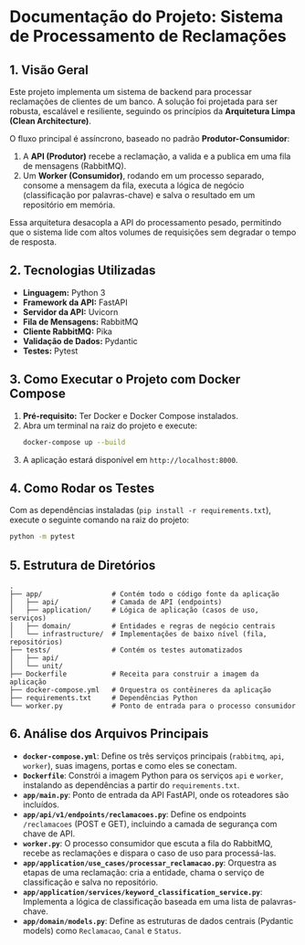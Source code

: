 # Documentação do Projeto: Sistema de Processamento de Reclamações

## 1. Visão Geral

Este projeto implementa um sistema de backend para processar reclamações de clientes de um banco. A solução foi projetada para ser robusta, escalável e resiliente, seguindo os princípios da **Arquitetura Limpa (Clean Architecture)**.

O fluxo principal é assíncrono, baseado no padrão **Produtor-Consumidor**:

1.  A **API (Produtor)** recebe a reclamação, a valida e a publica em uma fila de mensagens (RabbitMQ).
2.  Um **Worker (Consumidor)**, rodando em um processo separado, consome a mensagem da fila, executa a lógica de negócio (classificação por palavras-chave) e salva o resultado em um repositório em memória.

Essa arquitetura desacopla a API do processamento pesado, permitindo que o sistema lide com altos volumes de requisições sem degradar o tempo de resposta.

## 2. Tecnologias Utilizadas

- **Linguagem:** Python 3
- **Framework da API:** FastAPI
- **Servidor da API:** Uvicorn
- **Fila de Mensagens:** RabbitMQ
- **Cliente RabbitMQ:** Pika
- **Validação de Dados:** Pydantic
- **Testes:** Pytest

## 3. Como Executar o Projeto com Docker Compose

1.  **Pré-requisito:** Ter Docker e Docker Compose instalados.
2.  Abra um terminal na raiz do projeto e execute:
    ```bash
    docker-compose up --build
    ```
3.  A aplicação estará disponível em `http://localhost:8000`.

## 4. Como Rodar os Testes

Com as dependências instaladas (`pip install -r requirements.txt`), execute o seguinte comando na raiz do projeto:

```bash
python -m pytest
```

## 5. Estrutura de Diretórios

```
.
├── app/                 # Contém todo o código fonte da aplicação
│   ├── api/             # Camada de API (endpoints)
│   ├── application/     # Lógica de aplicação (casos de uso, serviços)
│   ├── domain/          # Entidades e regras de negócio centrais
│   └── infrastructure/  # Implementações de baixo nível (fila, repositórios)
├── tests/               # Contém os testes automatizados
│   ├── api/
│   └── unit/
├── Dockerfile           # Receita para construir a imagem da aplicação
├── docker-compose.yml   # Orquestra os contêineres da aplicação
├── requirements.txt     # Dependências Python
└── worker.py            # Ponto de entrada para o processo consumidor
```

## 6. Análise dos Arquivos Principais

- **`docker-compose.yml`**: Define os três serviços principais (`rabbitmq`, `api`, `worker`), suas imagens, portas e como eles se conectam.
- **`Dockerfile`**: Constrói a imagem Python para os serviços `api` e `worker`, instalando as dependências a partir do `requirements.txt`.
- **`app/main.py`**: Ponto de entrada da API FastAPI, onde os roteadores são incluídos.
- **`app/api/v1/endpoints/reclamacoes.py`**: Define os endpoints `/reclamacoes` (POST e GET), incluindo a camada de segurança com chave de API.
- **`worker.py`**: O processo consumidor que escuta a fila do RabbitMQ, recebe as reclamações e dispara o caso de uso para processá-las.
- **`app/application/use_cases/processar_reclamacao.py`**: Orquestra as etapas de uma reclamação: cria a entidade, chama o serviço de classificação e salva no repositório.
- **`app/application/services/keyword_classification_service.py`**: Implementa a lógica de classificação baseada em uma lista de palavras-chave.
- **`app/domain/models.py`**: Define as estruturas de dados centrais (Pydantic models) como `Reclamacao`, `Canal` e `Status`.
